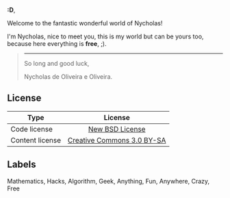 **:D**,

Welcome to the fantastic wonderful world of Nycholas!

I'm Nycholas, nice to meet you, this is my world but can be yours too, because here everything is **free**, ;).


> ---
>
> So long and good luck,
>
> Nycholas de Oliveira e Oliveira.


License
-------

| Type            | License                    |
| --------------- |:--------------------------:|
| Code license    | [New BSD License](http://opensource.org/licenses/BSD-3-Clause)            |
| Content license | [Creative Commons 3.0 BY-SA](http://creativecommons.org/licenses/by-sa/3.0/) |


Labels
------

Mathematics, Hacks, Algorithm, Geek, Anything, Fun, Anywhere, Crazy, Free 



